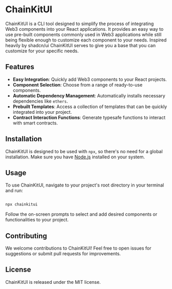 # ChainKitUI

ChainKitUI is a CLI tool designed to simplify the process of integrating Web3 components into your React applications. It provides an easy way to use pre-built components commonly used in Web3 applications while still being flexible enough to customize each component to your needs. Inspired heavily by shadcn/ui ChainKitUI serves to give you a base that you can customize for your specific needs. 

## Features

- **Easy Integration**: Quickly add Web3 components to your React projects.
- **Component Selection**: Choose from a range of ready-to-use components.
- **Automatic Dependency Management**: Automatically installs necessary dependencies like `ethers`.
- **Prebuilt Templates**: Access a collection of templates that can be quickly integrated into your project.
- **Contract Interaction Functions**: Generate typesafe functions to interact with smart contracts.

## Installation

ChainKitUI is designed to be used with `npx`, so there's no need for a global installation. Make sure you have [Node.js](https://nodejs.org/) installed on your system.

## Usage

To use ChainKitUI, navigate to your project's root directory in your terminal and run:

```bash

npx chainkitui

```

Follow the on-screen prompts to select and add desired components or functionalities to your project.

## Contributing

We welcome contributions to ChainKitUI! Feel free to open issues for suggestions or submit pull requests for improvements.

## License

ChainKitUI is released under the MIT license.

